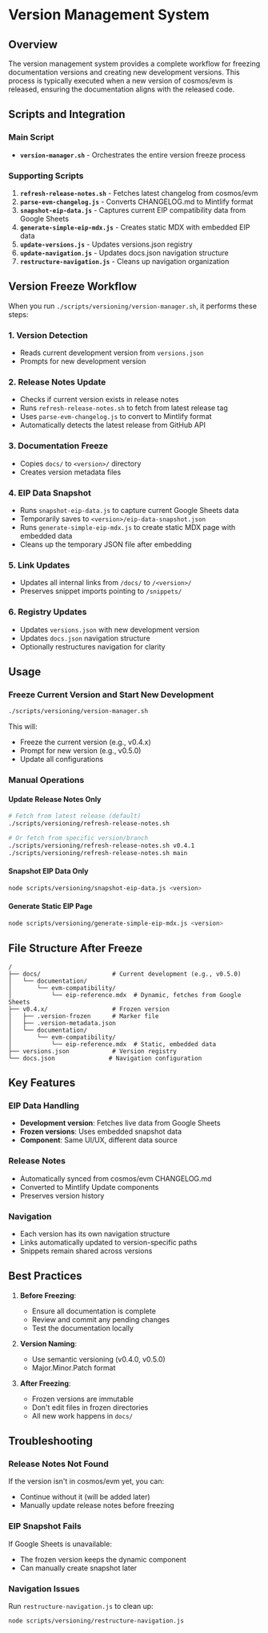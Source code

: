 # Version Management System

## Overview
The version management system provides a complete workflow for freezing documentation versions and creating new development versions. This process is typically executed when a new version of cosmos/evm is released, ensuring the documentation aligns with the released code.

## Scripts and Integration

### Main Script
- **`version-manager.sh`** - Orchestrates the entire version freeze process

### Supporting Scripts
1. **`refresh-release-notes.sh`** - Fetches latest changelog from cosmos/evm
2. **`parse-evm-changelog.js`** - Converts CHANGELOG.md to Mintlify format
3. **`snapshot-eip-data.js`** - Captures current EIP compatibility data from Google Sheets
4. **`generate-simple-eip-mdx.js`** - Creates static MDX with embedded EIP data
5. **`update-versions.js`** - Updates versions.json registry
6. **`update-navigation.js`** - Updates docs.json navigation structure
7. **`restructure-navigation.js`** - Cleans up navigation organization

## Version Freeze Workflow

When you run `./scripts/versioning/version-manager.sh`, it performs these steps:

### 1. Version Detection
- Reads current development version from `versions.json`
- Prompts for new development version

### 2. Release Notes Update
- Checks if current version exists in release notes
- Runs `refresh-release-notes.sh` to fetch from latest release tag
- Uses `parse-evm-changelog.js` to convert to Mintlify format
- Automatically detects the latest release from GitHub API

### 3. Documentation Freeze
- Copies `docs/` to `<version>/` directory
- Creates version metadata files

### 4. EIP Data Snapshot
- Runs `snapshot-eip-data.js` to capture current Google Sheets data
- Temporarily saves to `<version>/eip-data-snapshot.json`
- Runs `generate-simple-eip-mdx.js` to create static MDX page with embedded data
- Cleans up the temporary JSON file after embedding

### 5. Link Updates
- Updates all internal links from `/docs/` to `/<version>/`
- Preserves snippet imports pointing to `/snippets/`

### 6. Registry Updates
- Updates `versions.json` with new development version
- Updates `docs.json` navigation structure
- Optionally restructures navigation for clarity

## Usage

### Freeze Current Version and Start New Development
```bash
./scripts/versioning/version-manager.sh
```
This will:
- Freeze the current version (e.g., v0.4.x)
- Prompt for new version (e.g., v0.5.0)
- Update all configurations

### Manual Operations

#### Update Release Notes Only
```bash
# Fetch from latest release (default)
./scripts/versioning/refresh-release-notes.sh

# Or fetch from specific version/branch
./scripts/versioning/refresh-release-notes.sh v0.4.1
./scripts/versioning/refresh-release-notes.sh main
```

#### Snapshot EIP Data Only
```bash
node scripts/versioning/snapshot-eip-data.js <version>
```

#### Generate Static EIP Page
```bash
node scripts/versioning/generate-simple-eip-mdx.js <version>
```

## File Structure After Freeze

```
/
├── docs/                    # Current development (e.g., v0.5.0)
│   └── documentation/
│       └── evm-compatibility/
│           └── eip-reference.mdx  # Dynamic, fetches from Google Sheets
├── v0.4.x/                  # Frozen version
│   ├── .version-frozen      # Marker file
│   ├── .version-metadata.json
│   └── documentation/
│       └── evm-compatibility/
│           └── eip-reference.mdx  # Static, embedded data
├── versions.json            # Version registry
└── docs.json               # Navigation configuration
```

## Key Features

### EIP Data Handling
- **Development version**: Fetches live data from Google Sheets
- **Frozen versions**: Uses embedded snapshot data
- **Component**: Same UI/UX, different data source

### Release Notes
- Automatically synced from cosmos/evm CHANGELOG.md
- Converted to Mintlify Update components
- Preserves version history

### Navigation
- Each version has its own navigation structure
- Links automatically updated to version-specific paths
- Snippets remain shared across versions

## Best Practices

1. **Before Freezing**:
   - Ensure all documentation is complete
   - Review and commit any pending changes
   - Test the documentation locally

2. **Version Naming**:
   - Use semantic versioning (v0.4.0, v0.5.0)
   - Major.Minor.Patch format

3. **After Freezing**:
   - Frozen versions are immutable
   - Don't edit files in frozen directories
   - All new work happens in `docs/`

## Troubleshooting

### Release Notes Not Found
If the version isn't in cosmos/evm yet, you can:
- Continue without it (will be added later)
- Manually update release notes before freezing

### EIP Snapshot Fails
If Google Sheets is unavailable:
- The frozen version keeps the dynamic component
- Can manually create snapshot later

### Navigation Issues
Run `restructure-navigation.js` to clean up:
```bash
node scripts/versioning/restructure-navigation.js
```